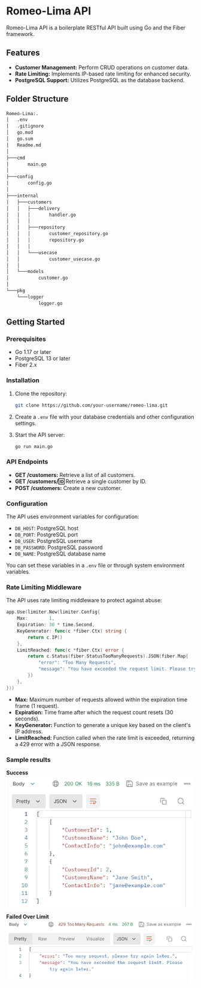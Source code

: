 # Romeo-Lima API

Romeo-Lima API is a boilerplate RESTful API built using Go and the Fiber framework.

## Features

- **Customer Management:** Perform CRUD operations on customer data.
- **Rate Limiting:** Implements IP-based rate limiting for enhanced security.
- **PostgreSQL Support:** Utilizes PostgreSQL as the database backend.

## Folder Structure
```bash
Romeo-Lima:.
│   .env
│   .gitignore
│   go.mod
│   go.sum
│   Readme.md
│
├───cmd
│       main.go
│
├───config
│       config.go
│
├───internal
│   ├───customers
│   │   ├───delivery
│   │   │       handler.go
│   │   │
│   │   ├───repository
│   │   │       customer_repository.go
│   │   │       repository.go
│   │   │
│   │   └───usecase
│   │           customer_usecase.go
│   │
│   └───models
│           customer.go
│
└───pkg
    └───logger
            logger.go

``` 

## Getting Started

### Prerequisites

- Go 1.17 or later
- PostgreSQL 13 or later
- Fiber 2.x

### Installation

1. Clone the repository:
   ```bash
   git clone https://github.com/your-username/romeo-lima.git
   ```

2. Create a `.env` file with your database credentials and other configuration settings.

3. Start the API server:
   ```bash
   go run main.go
   ```

### API Endpoints

- **GET /customers:** Retrieve a list of all customers.
- **GET /customers/:id:** Retrieve a single customer by ID.
- **POST /customers:** Create a new customer.

### Configuration

The API uses environment variables for configuration:

- `DB_HOST`: PostgreSQL host
- `DB_PORT`: PostgreSQL port
- `DB_USER`: PostgreSQL username
- `DB_PASSWORD`: PostgreSQL password
- `DB_NAME`: PostgreSQL database name

You can set these variables in a `.env` file or through system environment variables.

### Rate Limiting Middleware

The API uses rate limiting middleware to protect against abuse:

```go
app.Use(limiter.New(limiter.Config{
    Max:        1,
    Expiration: 30 * time.Second,
    KeyGenerator: func(c *fiber.Ctx) string {
        return c.IP()
    },
    LimitReached: func(c *fiber.Ctx) error {
        return c.Status(fiber.StatusTooManyRequests).JSON(fiber.Map{
            "error": "Too Many Requests",
            "message": "You have exceeded the request limit. Please try again later.",
        })
    },
}))
```

- **Max:** Maximum number of requests allowed within the expiration time frame (1 request).
- **Expiration:** Time frame after which the request count resets (30 seconds).
- **KeyGenerator:** Function to generate a unique key based on the client's IP address.
- **LimitReached:** Function called when the rate limit is exceeded, returning a 429 error with a JSON response.

### Sample results
**Success** </br>
![success-sample](/assets/success.png)


**Failed Over Limit**
![over-limit-sample](/assets/failed.png)
